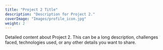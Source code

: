 ```yaml
---
title: "Project 2 Title"
description: "Description for Project 2."
coverImage: "Images/profile_icon.jpg"
weight: 2
---
```


Detailed content about Project 2. This can be a long description, challenges faced, technologies used, or any other details you want to share.
